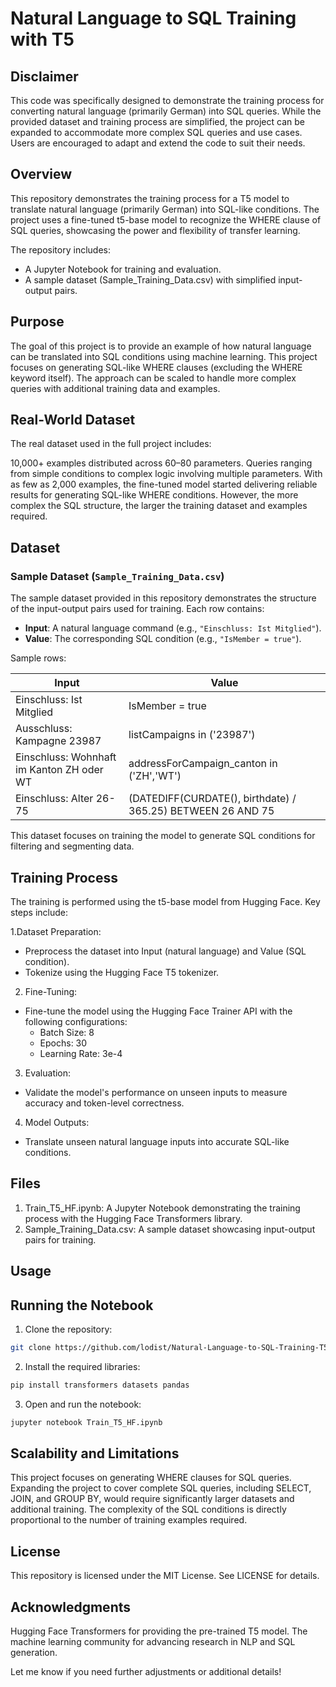 # Natural Language to SQL Training with T5


## Disclaimer
This code was specifically designed to demonstrate the training process for converting natural language (primarily German) into SQL queries. While the provided dataset and training process are simplified, the project can be expanded to accommodate more complex SQL queries and use cases. Users are encouraged to adapt and extend the code to suit their needs.

## Overview
This repository demonstrates the training process for a T5 model to translate natural language (primarily German) into SQL-like conditions. The project uses a fine-tuned t5-base model to recognize the WHERE clause of SQL queries, showcasing the power and flexibility of transfer learning.

The repository includes:
- A Jupyter Notebook for training and evaluation.
- A sample dataset (Sample_Training_Data.csv) with simplified input-output pairs.

## Purpose
The goal of this project is to provide an example of how natural language can be translated into SQL conditions using machine learning. This project focuses on generating SQL-like WHERE clauses (excluding the WHERE keyword itself). The approach can be scaled to handle more complex queries with additional training data and examples.

## Real-World Dataset
The real dataset used in the full project includes:

10,000+ examples distributed across 60–80 parameters.
Queries ranging from simple conditions to complex logic involving multiple parameters.
With as few as 2,000 examples, the fine-tuned model started delivering reliable results for generating SQL-like WHERE conditions. However, the more complex the SQL structure, the larger the training dataset and examples required.

## Dataset

### Sample Dataset (`Sample_Training_Data.csv`)

The sample dataset provided in this repository demonstrates the structure of the input-output pairs used for training. Each row contains:

- **Input**: A natural language command (e.g., `"Einschluss: Ist Mitglied"`).
- **Value**: The corresponding SQL condition (e.g., `"IsMember = true"`).

Sample rows:

| **Input**                                      | **Value**                                                              |
|-----------------------------------------------|------------------------------------------------------------------------|
| Einschluss: Ist Mitglied                      | IsMember = true                                                       |
| Ausschluss: Kampagne 23987                    | listCampaigns in ('23987')                                            |
| Einschluss: Wohnhaft im Kanton ZH oder WT     | addressForCampaign_canton in ('ZH','WT')                              |
| Einschluss: Alter 26-75                       | (DATEDIFF(CURDATE(), birthdate) / 365.25) BETWEEN 26 AND 75           |

This dataset focuses on training the model to generate SQL conditions for filtering and segmenting data.

## Training Process
The training is performed using the t5-base model from Hugging Face. Key steps include:

1.Dataset Preparation:
- Preprocess the dataset into Input (natural language) and Value (SQL condition).
- Tokenize using the Hugging Face T5 tokenizer.

2. Fine-Tuning:
- Fine-tune the model using the Hugging Face Trainer API with the following configurations:
    - Batch Size: 8
    - Epochs: 30
    - Learning Rate: 3e-4

3. Evaluation:
- Validate the model's performance on unseen inputs to measure accuracy and token-level correctness.

4. Model Outputs:
- Translate unseen natural language inputs into accurate SQL-like conditions.

## Files
1. Train_T5_HF.ipynb: A Jupyter Notebook demonstrating the training process with the Hugging Face Transformers library.
2. Sample_Training_Data.csv: A sample dataset showcasing input-output pairs for training.


## Usage
## Running the Notebook

1. Clone the repository:

```bash
git clone https://github.com/lodist/Natural-Language-to-SQL-Training-T5.git
```

2. Install the required libraries:
   
```bash
pip install transformers datasets pandas
```

3. Open and run the notebook:

```bash
jupyter notebook Train_T5_HF.ipynb
```

## Scalability and Limitations
This project focuses on generating WHERE clauses for SQL queries.
Expanding the project to cover complete SQL queries, including SELECT, JOIN, and GROUP BY, would require significantly larger datasets and additional training.
The complexity of the SQL conditions is directly proportional to the number of training examples required.

## License
This repository is licensed under the MIT License. See LICENSE for details.

## Acknowledgments
Hugging Face Transformers for providing the pre-trained T5 model.
The machine learning community for advancing research in NLP and SQL generation.

Let me know if you need further adjustments or additional details! 
